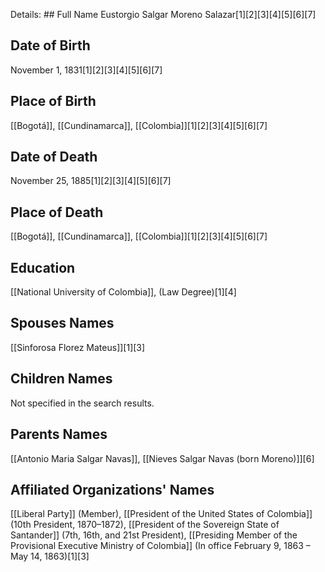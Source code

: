 Details: ## Full Name
Eustorgio Salgar Moreno Salazar[1][2][3][4][5][6][7]

## Date of Birth
November 1, 1831[1][2][3][4][5][6][7]

## Place of Birth
[[Bogotá]], [[Cundinamarca]], [[Colombia]][1][2][3][4][5][6][7]

## Date of Death
November 25, 1885[1][2][3][4][5][6][7]

## Place of Death
[[Bogotá]], [[Cundinamarca]], [[Colombia]][1][2][3][4][5][6][7]

## Education
[[National University of Colombia]], (Law Degree)[1][4]

## Spouses Names
[[Sinforosa Florez Mateus]][1][3]

## Children Names
Not specified in the search results.

## Parents Names
[[Antonio Maria Salgar Navas]], [[Nieves Salgar Navas (born Moreno)]][6]

## Affiliated Organizations' Names
[[Liberal Party]] (Member),
[[President of the United States of Colombia]] (10th President, 1870–1872),
[[President of the Sovereign State of Santander]] (7th, 16th, and 21st President),
[[Presiding Member of the Provisional Executive Ministry of Colombia]] (In office February 9, 1863 – May 14, 1863)[1][3]

